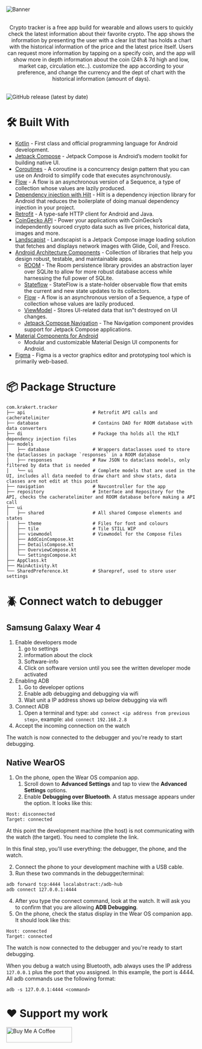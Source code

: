 ![Banner](https://github.com/Krakert/Crypto-Tracker/blob/main/design/Play%20Store/Crypto-Tracker-Banner.jpg)<br><br>

<p align="center">
Crypto tracker is a free app build for wearable and allows users to quickly check the latest information about their favorite crypto.
The app shows the information by presenting the user with a clear list that has holds a chart with the historical information of the price and the latest price itself.
Users can request more information by tapping on a specify coin, and the app will show more in depth information about the coin (24h & 7d high and low, market cap, circulation etc..).
customize the app according to your preference, and change the currency and the dept of chart with the historical information (amount of days).
<br><br>

![GitHub release (latest by date)](https://img.shields.io/github/v/release/Krakert/Crypto-Tracker?label=Latest%20version&style=for-the-badge)
</p>

# 🛠 Built With

- [Kotlin](https://kotlinlang.org/) - First class and official programming language for Android
  development.
- [Jetpack Compose](https://developer.android.com/jetpack/compose) - Jetpack Compose is Android’s
  modern toolkit for building native UI.
- [Coroutines](https://kotlinlang.org/docs/reference/coroutines-overview.html) - A coroutine is a
  concurrency design pattern that you can use on Android to simplify code that executes
  asynchronously.
- [Flow](https://kotlinlang.org/docs/reference/coroutines/flow.html) - A flow is an asynchronous
  version of a Sequence, a type of collection whose values are lazily produced.
- [Dependency injection with Hilt](https://developer.android.com/training/dependency-injection/hilt-android) - Hilt is a dependency injection library for Android that reduces the boilerplate of doing
      manual dependency injection in your project.
- [Retrofit](https://square.github.io/retrofit/) - A type-safe HTTP client for Android and Java.
- [CoinGecko API](https://www.coingecko.com/en/api/documentation) - Power your applications with
  CoinGecko’s independently sourced crypto data such as live prices, historical data, images and
  more.
- [Landscapist](https://github.com/skydoves/landscapist) - Landscapist is a Jetpack Compose image
  loading solution that fetches and displays network images with Glide, Coil, and Fresco.
- [Android Architecture Components](https://developer.android.com/topic/libraries/architecture) -
  Collection of libraries that help you design robust, testable, and maintainable apps.
    - [ROOM](https://developer.android.com/jetpack/androidx/releases/room) - The Room persistence
      library provides an abstraction layer over SQLite to allow for more robust database access
      while harnessing the full power of SQLite.
    - [Stateflow](https://developer.android.com/kotlin/flow/stateflow-and-sharedflow) - StateFlow is
      a state-holder observable flow that emits the current and new state updates to its collectors.
    - [Flow](https://kotlinlang.org/docs/reference/coroutines/flow.html) - A flow is an asynchronous
      version of a Sequence, a type of collection whose values are lazily produced.
    - [ViewModel](https://developer.android.com/topic/libraries/architecture/viewmodel) - Stores
      UI-related data that isn"t destroyed on UI changes.
    - [Jetpack Compose Navigation](https://developer.android.com/jetpack/compose/navigation) - The
      Navigation component provides support for Jetpack Compose applications.
- [Material Components for Android](https://github.com/material-components/material-components-android)
    - Modular and customizable Material Design UI components for Android.
- [Figma](https://figma.com/) - Figma is a vector graphics editor and prototyping tool which is
  primarily web-based.

# 📦 Package Structure

 ```
com.krakert.tracker
├── api                         # Retrofit API calls and cacheratelimiter
├── database                    # Contains DAO for ROOM database with data converters
├── di                          # Package tha holds all the HILT dependency injection files
├── models          
│   ├── database                # Wrappers dataclasses used to store the dataclasses in package `responses` in a ROOM database  
│   ├── responses               # Raw JSON to dataclass models, only filtered by data that is needed
│   └── ui                      # Complete models that are used in the UI, includes all data needed to draw chart and show stats, data classes are not edit at this point
├── navigation                  # Navcontroller for the app
├── repository                  # Interface and Repository for the API, checks the cacheratelimiter and ROOM database before making a API call
├── ui                  
│   ├── shared                  # All shared Compose elements and states
│   ├── theme                   # Files for font and colours
│   ├── tile                    # Tile STILL WIP
│   ├── viewmodel               # Viewmodel for the Compose files
│   ├── AddCoinCompose.kt
│   ├── DetailsCompose.kt
│   ├── OverviewCompose.kt
│   └── SettingsCompose.kt
├── AppClass.kt
├── MainActivity.kt             
└── SharedPreference.kt         # Sharepref, used to store user settings 
```

# 🪲 Connect watch to debugger

## Samsung Galaxy Wear 4

1. Enable developers mode
    1. go to settings
    2. information about the clock
    3. Software-info
    4. Click on software version until you see the written developer mode activated
2. Enabling ADB
    1. Go to developer options
    2. Enable adb debugging and debugging via wifi
    3. Wait unit a IP address shows up below debugging via wifi
3. Connect ADB
    1. Open a terminal and type: `abd connect <ip address from previous step>`,
       example: `abd connect 192.168.2.8`
4. Accept the incoming connection on the watch

The watch is now connected to the debugger and you're ready to start debugging.

## Native WearOS

1. On the phone, open the Wear OS companion app.
    1. Scroll down to **Advanced Settings** and tap to view the **Advanced Settings** options.
    2. Enable **Debugging over Bluetooth**. A status message appears under the option. It looks like
       this:

``` 
Host: disconnected
Target: connected
```

At this point the development machine (the host) is not communicating with the watch (the target).
You need to complete the link.

In this final step, you'll use everything: the debugger, the phone, and the watch.

2. Connect the phone to your development machine with a USB cable.
3. Run these two commands in the debugger/terminal:

```
adb forward tcp:4444 localabstract:/adb-hub
adb connect 127.0.0.1:4444
```

4. After you type the connect command, look at the watch. It will ask you to confirm that you are
   allowing **ADB Debugging**.
5. On the phone, check the status display in the Wear OS companion app. It should look like this:

```
Host: connected
Target: connected
```

The watch is now connected to the debugger and you're ready to start debugging.

When you debug a watch using Bluetooth, adb always uses the IP address `127.0.0.1` plus the port
that you assigned. In this example, the port is 4444. All adb commands use the following format:

```
adb -s 127.0.0.1:4444 <command> 
```

# ❤️ Support my work

<a href="https://www.buymeacoffee.com/stefandekraker" target="_blank"><img src="https://cdn.buymeacoffee.com/buttons/default-orange.png" alt="Buy Me A Coffee" height="41" width="174"></a>
